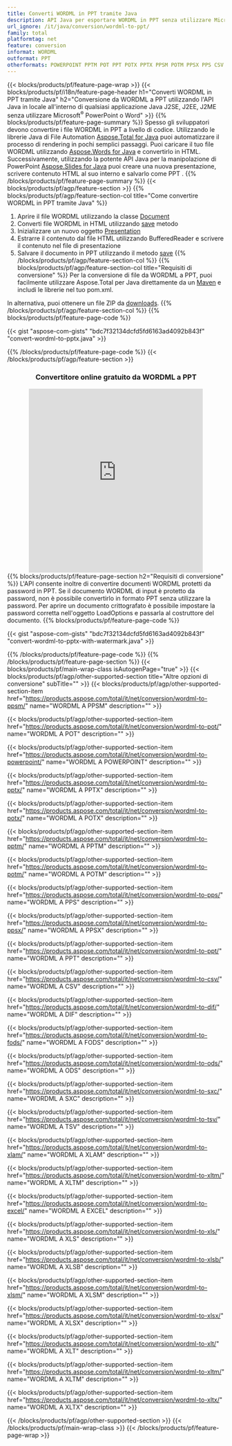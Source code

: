 ```yaml
---
title: Converti WORDML in PPT tramite Java
description: API Java per esportare WORDML in PPT senza utilizzare Microsoft Word o PowerPoint
url_ignore: /it/java/conversion/wordml-to-ppt/
family: total
platformtag: net
feature: conversion
informat: WORDML
outformat: PPT
otherformats: POWERPOINT PPTM POT PPT POTX PPTX PPSM POTM PPSX PPS CSV DIF FODS ODS SXC TSV XLAM XLTM EXCEL XLS XLSB XLSM XLSX XLT XLTM XLTX
---
```

{{< blocks/products/pf/feature-page-wrap >}}
{{< blocks/products/pf/i18n/feature-page-header h1="Converti WORDML in PPT tramite Java" h2="Conversione da WORDML a PPT utilizzando l'API Java in locale all'interno di qualsiasi applicazione Java J2SE, J2EE, J2ME senza utilizzare Microsoft<sup>&reg;</sup> PowerPoint o Word" >}}
{{% blocks/products/pf/feature-page-summary %}}
Spesso gli sviluppatori devono convertire i file WORDML in PPT a livello di codice. Utilizzando le librerie Java di File Automation [Aspose.Total for Java](https://products.aspose.com/total/java/) puoi automatizzare il processo di rendering in pochi semplici passaggi. Puoi caricare il tuo file WORDML utilizzando [Aspose.Words for Java](https://products.aspose.com/words/java/) e convertirlo in HTML. Successivamente, utilizzando la potente API Java per la manipolazione di PowerPoint [Aspose.Slides for Java](https://products.aspose.com/slides/java/) puoi creare una nuova presentazione, scrivere contenuto HTML al suo interno e salvarlo come PPT .
{{% /blocks/products/pf/feature-page-summary  %}}
{{< blocks/products/pf/agp/feature-section >}}
{{% blocks/products/pf/agp/feature-section-col title="Come convertire WORDML in PPT tramite Java" %}}
1. Aprire il file WORDML utilizzando la classe [Document](https://apiference.aspose.com/words/java/com.aspose.words/Document)
2. Converti file WORDML in HTML utilizzando [save](https://apiference.aspose.com/words/java/com.aspose.words/Document#save(java.lang.String,com.aspose.words.SaveOptions)) metodo
3. Inizializzare un nuovo oggetto [Presentation](https://apiference.aspose.com/slides/java/com.aspose.slides/Presentation)
5. Estrarre il contenuto dal file HTML utilizzando BufferedReader e scrivere il contenuto nel file di presentazione
6. Salvare il documento in PPT utilizzando il metodo [save](https://apiference.aspose.com/slides/java/com.aspose.slides/Presentation#save-java.io.OutputStream-int-)
{{% /blocks/products/pf/agp/feature-section-col %}}
{{% blocks/products/pf/agp/feature-section-col title="Requisiti di conversione" %}}
Per la conversione di file da WORDML a PPT, puoi facilmente utilizzare Aspose.Total per Java direttamente da un [Maven](https://releases.aspose.com/total/java/) e includi le librerie nel tuo pom.xml.

In alternativa, puoi ottenere un file ZIP da [downloads](https://releases.aspose.com/total/java).
{{% /blocks/products/pf/agp/feature-section-col %}}
{{% blocks/products/pf/feature-page-code %}}

{{< gist "aspose-com-gists" "bdc7f32134dcfd5fd6163ad4092b843f" "convert-wordml-to-pptx.java" >}}


{{% /blocks/products/pf/feature-page-code %}}
{{< /blocks/products/pf/agp/feature-section >}}
<div class="container-fluid agp-content bg-white aboutfile box-1 vh100 section nopbtm">
<div class=container>
<div class=row>
<div class="demobox tc col-md-12 padding-0" align="center">

<h3>Convertitore online gratuito da WORDML a PPT</h3>

<iframe style="border: none; height: 426px;" scrolling="no" src="https://total-conversion-app-65z5r2lp.qa.k8s.dynabic.com/?to=ppt&from=wordml" id="child-iframe" width="80%"></iframe>

</div></div>
</div></div>
{{% blocks/products/pf/feature-page-section  h2="Requisiti di conversione" %}}
L'API consente inoltre di convertire documenti WORDML protetti da password in PPT. Se il documento WORDML di input è protetto da password, non è possibile convertirlo in formato PPT senza utilizzare la password. Per aprire un documento crittografato è possibile impostare la password corretta nell'oggetto LoadOptions e passarla al costruttore del documento.  
{{% blocks/products/pf/feature-page-code %}}

{{< gist "aspose-com-gists" "bdc7f32134dcfd5fd6163ad4092b843f" "convert-wordml-to-pptx-with-watermark.java" >}}

{{% /blocks/products/pf/feature-page-code  %}}
{{% /blocks/products/pf/feature-page-section %}}
{{< blocks/products/pf/main-wrap-class isAutogenPage="true" >}}
{{< blocks/products/pf/agp/other-supported-section title="Altre opzioni di conversione" subTitle="" >}}
{{< blocks/products/pf/agp/other-supported-section-item href="https://products.aspose.com/total/it/net/conversion/wordml-to-ppsm/" name="WORDML A PPSM" description="" >}}

{{< blocks/products/pf/agp/other-supported-section-item href="https://products.aspose.com/total/it/net/conversion/wordml-to-pot/" name="WORDML A POT" description="" >}}

{{< blocks/products/pf/agp/other-supported-section-item href="https://products.aspose.com/total/it/net/conversion/wordml-to-powerpoint/" name="WORDML A POWERPOINT" description="" >}}

{{< blocks/products/pf/agp/other-supported-section-item href="https://products.aspose.com/total/it/net/conversion/wordml-to-pptx/" name="WORDML A PPTX" description="" >}}

{{< blocks/products/pf/agp/other-supported-section-item href="https://products.aspose.com/total/it/net/conversion/wordml-to-potx/" name="WORDML A POTX" description="" >}}

{{< blocks/products/pf/agp/other-supported-section-item href="https://products.aspose.com/total/it/net/conversion/wordml-to-pptm/" name="WORDML A PPTM" description="" >}}

{{< blocks/products/pf/agp/other-supported-section-item href="https://products.aspose.com/total/it/net/conversion/wordml-to-potm/" name="WORDML A POTM" description="" >}}

{{< blocks/products/pf/agp/other-supported-section-item href="https://products.aspose.com/total/it/net/conversion/wordml-to-pps/" name="WORDML A PPS" description="" >}}

{{< blocks/products/pf/agp/other-supported-section-item href="https://products.aspose.com/total/it/net/conversion/wordml-to-ppsx/" name="WORDML A PPSX" description="" >}}

{{< blocks/products/pf/agp/other-supported-section-item href="https://products.aspose.com/total/it/net/conversion/wordml-to-ppt/" name="WORDML A PPT" description="" >}}

{{< blocks/products/pf/agp/other-supported-section-item href="https://products.aspose.com/total/it/net/conversion/wordml-to-csv/" name="WORDML A CSV" description="" >}}

{{< blocks/products/pf/agp/other-supported-section-item href="https://products.aspose.com/total/it/net/conversion/wordml-to-dif/" name="WORDML A DIF" description="" >}}

{{< blocks/products/pf/agp/other-supported-section-item href="https://products.aspose.com/total/it/net/conversion/wordml-to-fods/" name="WORDML A FODS" description="" >}}

{{< blocks/products/pf/agp/other-supported-section-item href="https://products.aspose.com/total/it/net/conversion/wordml-to-ods/" name="WORDML A ODS" description="" >}}

{{< blocks/products/pf/agp/other-supported-section-item href="https://products.aspose.com/total/it/net/conversion/wordml-to-sxc/" name="WORDML A SXC" description="" >}}

{{< blocks/products/pf/agp/other-supported-section-item href="https://products.aspose.com/total/it/net/conversion/wordml-to-tsv/" name="WORDML A TSV" description="" >}}

{{< blocks/products/pf/agp/other-supported-section-item href="https://products.aspose.com/total/it/net/conversion/wordml-to-xlam/" name="WORDML A XLAM" description="" >}}

{{< blocks/products/pf/agp/other-supported-section-item href="https://products.aspose.com/total/it/net/conversion/wordml-to-xltm/" name="WORDML A XLTM" description="" >}}

{{< blocks/products/pf/agp/other-supported-section-item href="https://products.aspose.com/total/it/net/conversion/wordml-to-excel/" name="WORDML A EXCEL" description="" >}}

{{< blocks/products/pf/agp/other-supported-section-item href="https://products.aspose.com/total/it/net/conversion/wordml-to-xls/" name="WORDML A XLS" description="" >}}

{{< blocks/products/pf/agp/other-supported-section-item href="https://products.aspose.com/total/it/net/conversion/wordml-to-xlsb/" name="WORDML A XLSB" description="" >}}

{{< blocks/products/pf/agp/other-supported-section-item href="https://products.aspose.com/total/it/net/conversion/wordml-to-xlsm/" name="WORDML A XLSM" description="" >}}

{{< blocks/products/pf/agp/other-supported-section-item href="https://products.aspose.com/total/it/net/conversion/wordml-to-xlsx/" name="WORDML A XLSX" description="" >}}

{{< blocks/products/pf/agp/other-supported-section-item href="https://products.aspose.com/total/it/net/conversion/wordml-to-xlt/" name="WORDML A XLT" description="" >}}

{{< blocks/products/pf/agp/other-supported-section-item href="https://products.aspose.com/total/it/net/conversion/wordml-to-xltm/" name="WORDML A XLTM" description="" >}}

{{< blocks/products/pf/agp/other-supported-section-item href="https://products.aspose.com/total/it/net/conversion/wordml-to-xltx/" name="WORDML A XLTX" description="" >}}


{{< /blocks/products/pf/agp/other-supported-section >}}
{{< /blocks/products/pf/main-wrap-class >}}
{{< /blocks/products/pf/feature-page-wrap >}}